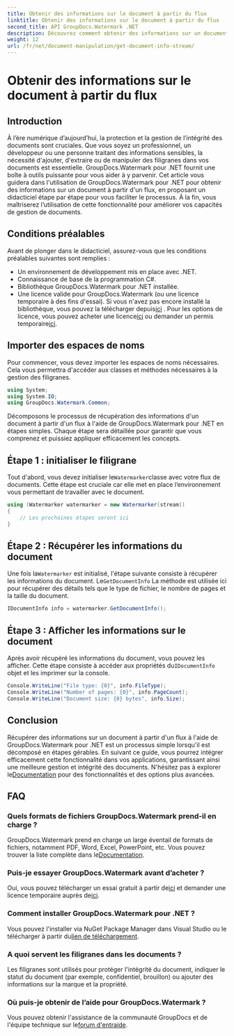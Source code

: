 ```yaml
---
title: Obtenir des informations sur le document à partir du flux
linktitle: Obtenir des informations sur le document à partir du flux
second_title: API GroupDocs.Watermark .NET
description: Découvrez comment obtenir des informations sur un document à partir d'un flux à l'aide de GroupDocs.Watermark pour .NET avec ce guide étape par étape. Vos capacités de gestion de documents sans effort.
weight: 12
url: /fr/net/document-manipulation/get-document-info-stream/
---
```


# Obtenir des informations sur le document à partir du flux

## Introduction
À l’ère numérique d’aujourd’hui, la protection et la gestion de l’intégrité des documents sont cruciales. Que vous soyez un professionnel, un développeur ou une personne traitant des informations sensibles, la nécessité d'ajouter, d'extraire ou de manipuler des filigranes dans vos documents est essentielle. GroupDocs.Watermark pour .NET fournit une boîte à outils puissante pour vous aider à y parvenir. Cet article vous guidera dans l'utilisation de GroupDocs.Watermark pour .NET pour obtenir des informations sur un document à partir d'un flux, en proposant un didacticiel étape par étape pour vous faciliter le processus. À la fin, vous maîtriserez l’utilisation de cette fonctionnalité pour améliorer vos capacités de gestion de documents.
## Conditions préalables
Avant de plonger dans le didacticiel, assurez-vous que les conditions préalables suivantes sont remplies :
- Un environnement de développement mis en place avec .NET.
- Connaissance de base de la programmation C#.
- Bibliothèque GroupDocs.Watermark pour .NET installée.
- Une licence valide pour GroupDocs.Watermark (ou une licence temporaire à des fins d'essai).
 Si vous n'avez pas encore installé la bibliothèque, vous pouvez la télécharger depuis[ici](https://releases.groupdocs.com/Watermark/net/) . Pour les options de licence, vous pouvez acheter une licence[ici](https://purchase.groupdocs.com/buy) ou demander un permis temporaire[ici](https://purchase.groupdocs.com/temporary-license/).
## Importer des espaces de noms
Pour commencer, vous devez importer les espaces de noms nécessaires. Cela vous permettra d'accéder aux classes et méthodes nécessaires à la gestion des filigranes.
```csharp
using System;
using System.IO;
using GroupDocs.Watermark.Common;
```
Décomposons le processus de récupération des informations d'un document à partir d'un flux à l'aide de GroupDocs.Watermark pour .NET en étapes simples. Chaque étape sera détaillée pour garantir que vous comprenez et puissiez appliquer efficacement les concepts.
## Étape 1 : initialiser le filigrane
 Tout d'abord, vous devez initialiser le`Watermarker`classe avec votre flux de documents. Cette étape est cruciale car elle met en place l’environnement vous permettant de travailler avec le document.
```csharp
using (Watermarker watermarker = new Watermarker(stream))
{
    // Les prochaines étapes seront ici
}
```
## Étape 2 : Récupérer les informations du document
 Une fois la`Watermarker` est initialisé, l'étape suivante consiste à récupérer les informations du document. Le`GetDocumentInfo` La méthode est utilisée ici pour récupérer des détails tels que le type de fichier, le nombre de pages et la taille du document.
```csharp
IDocumentInfo info = watermarker.GetDocumentInfo();
```
## Étape 3 : Afficher les informations sur le document
 Après avoir récupéré les informations du document, vous pouvez les afficher. Cette étape consiste à accéder aux propriétés du`IDocumentInfo` objet et les imprimer sur la console.
```csharp
Console.WriteLine("File type: {0}", info.FileType);
Console.WriteLine("Number of pages: {0}", info.PageCount);
Console.WriteLine("Document size: {0} bytes", info.Size);
```

## Conclusion
 Récupérer des informations sur un document à partir d'un flux à l'aide de GroupDocs.Watermark pour .NET est un processus simple lorsqu'il est décomposé en étapes gérables. En suivant ce guide, vous pourrez intégrer efficacement cette fonctionnalité dans vos applications, garantissant ainsi une meilleure gestion et intégrité des documents. N'hésitez pas à explorer le[Documentation](https://tutorials.groupdocs.com/Watermark/net/) pour des fonctionnalités et des options plus avancées.
## FAQ
### Quels formats de fichiers GroupDocs.Watermark prend-il en charge ?
 GroupDocs.Watermark prend en charge un large éventail de formats de fichiers, notamment PDF, Word, Excel, PowerPoint, etc. Vous pouvez trouver la liste complète dans le[Documentation](https://tutorials.groupdocs.com/Watermark/net/).
### Puis-je essayer GroupDocs.Watermark avant d’acheter ?
 Oui, vous pouvez télécharger un essai gratuit à partir de[ici](https://releases.groupdocs.com/) et demander une licence temporaire auprès de[ici](https://purchase.groupdocs.com/temporary-license/).
### Comment installer GroupDocs.Watermark pour .NET ?
 Vous pouvez l'installer via NuGet Package Manager dans Visual Studio ou le télécharger à partir du[lien de téléchargement](https://releases.groupdocs.com/Watermark/net/).
### A quoi servent les filigranes dans les documents ?
Les filigranes sont utilisés pour protéger l'intégrité du document, indiquer le statut du document (par exemple, confidentiel, brouillon) ou ajouter des informations sur la marque et la propriété.
### Où puis-je obtenir de l’aide pour GroupDocs.Watermark ?
 Vous pouvez obtenir l'assistance de la communauté GroupDocs et de l'équipe technique sur le[forum d'entraide](https://forum.groupdocs.com/c/watermark/19).